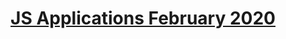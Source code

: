 # <a href="https://softuni.bg/trainings/2610/js-applications-february-2020"><p align="center">JS Applications February 2020<p></a>

